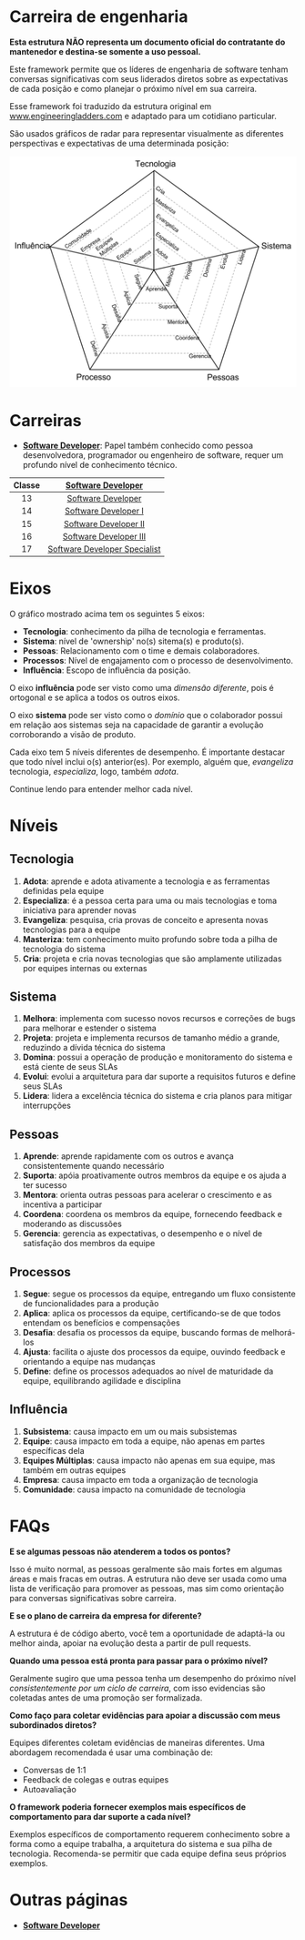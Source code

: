 # Carreira de engenharia

**Esta estrutura NÃO representa um documento oficial do contratante do mantenedor e destina-se somente a uso pessoal.**

Este framework permite que os líderes de engenharia de software tenham conversas significativas com seus liderados diretos sobre as expectativas de cada posição e como planejar o próximo nível em sua carreira.

Esse framework foi traduzido da estrutura original em www.engineeringladders.com e adaptado para um cotidiano particular.

São usados gráficos de radar para representar visualmente as diferentes perspectivas e expectativas de uma determinada posição:

<picture>
  <source media="(prefers-color-scheme: dark)" srcset="charts/template-dark.png">
  <source media="(prefers-color-scheme: light)" srcset="charts/template.png">
  <img alt="Template Chart" src="charts/template.png">
</picture>

# Carreiras

* [**Software Developer**](Developer.md): Papel também conhecido como pessoa desenvolvedora, programador ou engenheiro de software, requer um profundo nível de conhecimento técnico.

| Classe | [Software Developer](Developer.md) |
| :---: | :---: |
| 13 | [Software Developer](Developer.md#d1---developer-1) |
| 14 | [Software Developer I](Developer.md#d2---developer-2) |
| 15 | [Software Developer II](Developer.md#d3---developer-3) |
| 16 | [Software Developer III](Developer.md#d4---developer-4) |
| 17 | [Software Developer Specialist](Developer.md#d5---developer-5) |

# Eixos

O gráfico mostrado acima tem os seguintes 5 eixos:
* **Tecnologia**: conhecimento da pilha de tecnologia e ferramentas.
* **Sistema**: nível de 'ownership' no(s) sitema(s) e produto(s).
* **Pessoas**: Relacionamento com o time e demais colaboradores.
* **Processos**: Nível de engajamento com o processo de desenvolvimento.
* **Influência**: Escopo de influência da posição.

O eixo **influência** pode ser visto como uma *dimensão diferente*, pois é ortogonal e se aplica a todos os outros eixos.

O eixo **sistema** pode ser visto como o *domínio* que o colaborador possui em relação aos sistemas seja na capacidade de garantir a evolução corroborando a visão de produto.

Cada eixo tem 5 níveis diferentes de desempenho. É importante destacar que todo nível inclui o(s) anterior(es). Por exemplo, alguém que, *evangeliza* tecnologia, *especializa*, logo, também *adota*.

Continue lendo para entender melhor cada nível.

# Níveis

## Tecnologia

1. **Adota**: aprende e adota ativamente a tecnologia e as ferramentas definidas pela equipe
2. **Especializa**: é a pessoa certa para uma ou mais tecnologias e toma iniciativa para aprender novas
3. **Evangeliza**: pesquisa, cria provas de conceito e apresenta novas tecnologias para a equipe
4. **Masteriza**: tem conhecimento muito profundo sobre toda a pilha de tecnologia do sistema
5. **Cria**: projeta e cria novas tecnologias que são amplamente utilizadas por equipes internas ou externas

## Sistema

1. **Melhora**: implementa com sucesso novos recursos e correções de bugs para melhorar e estender o sistema
2. **Projeta**: projeta e implementa recursos de tamanho médio a grande, reduzindo a dívida técnica do sistema
3. **Domina**: possui a operação de produção e monitoramento do sistema e está ciente de seus SLAs
4. **Evolui**: evolui a arquitetura para dar suporte a requisitos futuros e define seus SLAs
5. **Lidera**: lidera a excelência técnica do sistema e cria planos para mitigar interrupções

## Pessoas

1. **Aprende**: aprende rapidamente com os outros e avança consistentemente quando necessário
2. **Suporta**: apóia proativamente outros membros da equipe e os ajuda a ter sucesso
3. **Mentora**: orienta outras pessoas para acelerar o crescimento e as incentiva a participar
4. **Coordena**: coordena os membros da equipe, fornecendo feedback e moderando as discussões
5. **Gerencia**: gerencia as expectativas, o desempenho e o nível de satisfação dos membros da equipe

## Processos

1. **Segue**: segue os processos da equipe, entregando um fluxo consistente de funcionalidades para a produção
2. **Aplica**: aplica os processos da equipe, certificando-se de que todos entendam os benefícios e compensações
3. **Desafia**: desafia os processos da equipe, buscando formas de melhorá-los
4. **Ajusta**: facilita o ajuste dos processos da equipe, ouvindo feedback e orientando a equipe nas mudanças
5. **Define**: define os processos adequados ao nível de maturidade da equipe, equilibrando agilidade e disciplina

## Influência

1. **Subsistema**: causa impacto em um ou mais subsistemas
2. **Equipe**: causa impacto em toda a equipe, não apenas em partes específicas dela
3. **Equipes Múltiplas**: causa impacto não apenas em sua equipe, mas também em outras equipes
4. **Empresa**: causa impacto em toda a organização de tecnologia
5. **Comunidade**: causa impacto na comunidade de tecnologia

# FAQs

**E se algumas pessoas não atenderem a todos os pontos?**

Isso é muito normal, as pessoas geralmente são mais fortes em algumas áreas e mais fracas em outras. A estrutura não deve ser usada como uma lista de verificação para promover as pessoas, mas sim como orientação para conversas significativas sobre carreira.

**E se o plano de carreira da empresa for diferente?**

A estrutura é de código aberto, você tem a oportunidade de adaptá-la ou melhor ainda, apoiar na evolução desta a partir de pull requests.

**Quando uma pessoa está pronta para passar para o próximo nível?**

Geralmente sugiro que uma pessoa tenha um desempenho do próximo nível *consistentemente por um ciclo de carreira*, com isso evidencias são coletadas antes de uma promoção ser formalizada.

**Como faço para coletar evidências para apoiar a discussão com meus subordinados diretos?**

Equipes diferentes coletam evidências de maneiras diferentes. Uma abordagem recomendada é usar uma combinação de:
* Conversas de 1:1
* Feedback de colegas e outras equipes
* Autoavaliação

**O framework poderia fornecer exemplos mais específicos de comportamento para dar suporte a cada nível?**

Exemplos específicos de comportamento requerem conhecimento sobre a forma como a equipe trabalha, a arquitetura do sistema e sua pilha de tecnologia. Recomenda-se permitir que cada equipe defina seus próprios exemplos.

# Outras páginas

* [**Software Developer**](Developer.md)